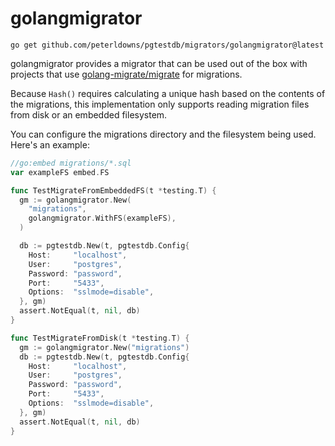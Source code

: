 # golangmigrator

```
go get github.com/peterldowns/pgtestdb/migrators/golangmigrator@latest
```

golangmigrator provides a migrator that can be used out of the box with projects
that use [golang-migrate/migrate](https://github.com/golang-migrate/migrate) for
migrations.

Because `Hash()` requires calculating a unique hash based on the contents of
the migrations, this implementation only supports reading migration
files from disk or an embedded filesystem.

You can configure the migrations directory and the filesystem being used.
Here's an example:

```go
//go:embed migrations/*.sql
var exampleFS embed.FS

func TestMigrateFromEmbeddedFS(t *testing.T) {
  gm := golangmigrator.New(
    "migrations",
    golangmigrator.WithFS(exampleFS),
  )

  db := pgtestdb.New(t, pgtestdb.Config{
    Host:     "localhost",
    User:     "postgres",
    Password: "password",
    Port:     "5433",
    Options:  "sslmode=disable",
  }, gm)
  assert.NotEqual(t, nil, db)
}

func TestMigrateFromDisk(t *testing.T) {
  gm := golangmigrator.New("migrations")
  db := pgtestdb.New(t, pgtestdb.Config{
    Host:     "localhost",
    User:     "postgres",
    Password: "password",
    Port:     "5433",
    Options:  "sslmode=disable",
  }, gm)
  assert.NotEqual(t, nil, db)
}
```
